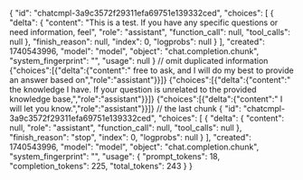 {
    "id": "chatcmpl-3a9c3572f29311efa69751e139332ced",
    "choices": [
        {
            "delta": {
                "content": "This is a test. If you have any specific questions or need information, feel",
                "role": "assistant",
                "function_call": null,
                "tool_calls": null
            },
            "finish_reason": null,
            "index": 0,
            "logprobs": null
        }
    ],
    "created": 1740543996,
    "model": "model",
    "object": "chat.completion.chunk",
    "system_fingerprint": "",
    "usage": null
}
// omit duplicated information
{"choices":[{"delta":{"content":" free to ask, and I will do my best to provide an answer based on","role":"assistant"}}]}
{"choices":[{"delta":{"content":" the knowledge I have. If your question is unrelated to the provided knowledge base,","role":"assistant"}}]}
{"choices":[{"delta":{"content":" I will let you know.","role":"assistant"}}]}
// the last chunk
{
    "id": "chatcmpl-3a9c3572f29311efa69751e139332ced",
    "choices": [
        {
            "delta": {
                "content": null,
                "role": "assistant",
                "function_call": null,
                "tool_calls": null
            },
            "finish_reason": "stop",
            "index": 0,
            "logprobs": null
        }
    ],
    "created": 1740543996,
    "model": "model",
    "object": "chat.completion.chunk",
    "system_fingerprint": "",
    "usage": {
        "prompt_tokens": 18,
        "completion_tokens": 225,
        "total_tokens": 243
    }
}
